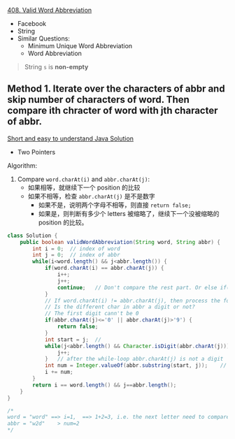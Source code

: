 [408. Valid Word Abbreviation](https://leetcode.com/problems/valid-word-abbreviation/)

* Facebook
* String
* Similar Questions:
    * Minimum Unique Word Abbreviation
    * Word Abbreviation

> String `s` is **non-empty**

## Method 1. Iterate over the characters of abbr and skip number of characters of word. Then compare ith chracter of word with jth character of abbr.
[Short and easy to understand Java Solution](https://leetcode.com/problems/valid-word-abbreviation/discuss/89523/Short-and-easy-to-understand-Java-Solution)

* Two Pointers

Algorithm:
1. Compare `word.charAt(i)` and `abbr.charAt(j)`:
    * 如果相等，就继续下一个 position 的比较
    * 如果不相等，检查 `abbr.charAt(j)` 是不是数字
        * 如果不是，说明两个字母不相等，则直接 `return false;`
        * 如果是，则判断有多少个 letters 被缩略了，继续下一个没被缩略的 position 的比较。
```java 
class Solution {
    public boolean validWordAbbreviation(String word, String abbr) {
        int i = 0;  // index of word
        int j = 0;  // index of abbr
        while(i<word.length() && j<abbr.length()) {
            if(word.charAt(i) == abbr.charAt(j)) {
                i++;
                j++;
                continue;   // Don't compare the rest part. Or else if(...)
            }
            // If word.charAt(i) != abbr.charAt(j), then process the following part
            // Is the different char in abbr a digit or not?
            // The first digit cann't be 0
            if(abbr.charAt(j)<='0' || abbr.charAt(j)>'9') {
                return false;
            }
            int start = j;  //
            while(j<abbr.length() && Character.isDigit(abbr.charAt(j))) {
                j++;
            }   // after the while-loop abbr.charAt(j) is not a digit
            int num = Integer.valueOf(abbr.substring(start, j));    // abbr[start, j)
            i += num;
        }
        return i == word.length() && j==abbr.length();
    }
}

/*
word = "word" ==> i=1,  ==> 1+2=3, i.e. the next letter need to compare
abbr = "w2d"    > num=2
*/
```
